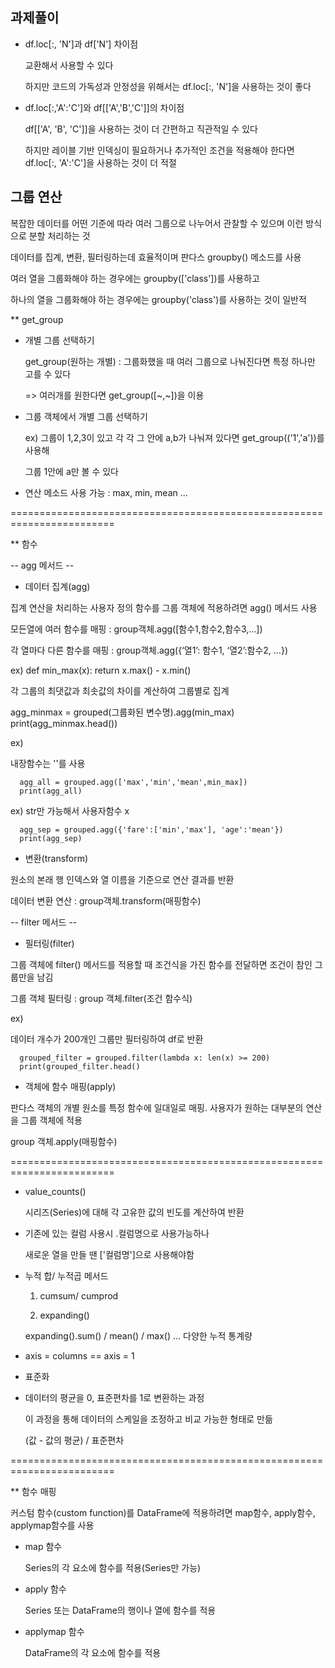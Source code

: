## 과제풀이

- df.loc[:, 'N']과 df['N'] 차이점
  
  교환해서 사용할 수 있다

  하지만 코드의 가독성과 안정성을 위해서는 df.loc[:, 'N']을 사용하는 것이 좋다

- df.loc[:,'A':'C']와 df[['A','B','C']]의 차이점
  
  df[['A', 'B', 'C']]을 사용하는 것이 더 간편하고 직관적일 수 있다

  하지만 레이블 기반 인덱싱이 필요하거나 추가적인 조건을 적용해야 한다면 df.loc[:, 'A':'C']을 사용하는 것이 더 적절


## 그룹 연산

복잡한 데이터를 어떤 기준에 따라 여러 그룹으로 나누어서 관찰할 수 있으며 이런 방식으로 분할 처리하는 것

데이터를 집계, 변환, 필터링하는데 효율적이며 판다스 groupby() 메소드를 사용

여러 열을 그룹화해야 하는 경우에는 groupby(['class'])를 사용하고

하나의 열을 그룹화해야 하는 경우에는 groupby('class')를 사용하는 것이 일반적

** get_group

- 개별 그룹 선택하기

  get_group(원하는 개별) : 그룹화했을 때 여러 그룹으로 나눠진다면 특정 하나만 고를 수 있다

    => 여러개를 원한다면 get_group([~,~])을 이용

- 그룹 객체에서 개별 그룹 선택하기

  ex) 그룹이 1,2,3이 있고 각 각 그 안에 a,b가 나눠져 있다면  get_group(('1','a'))를 사용해

  그룹 1안에 a만 볼 수 있다

- 연산 메소드 사용 가능 : max, min, mean ...


========================================================================

** 함수

-- agg 메서드 --

- 데이터 집계(agg)

집계 연산을 처리하는 사용자 정의 함수를 그룹 객체에 적용하려면 agg() 메서드 사용

모든열에 여러 함수를 매핑 : group객체.agg([함수1,함수2,함수3,…])

각 열마다 다른 함수를 매핑 : group객체.agg({‘열1’: 함수1, ‘열2’:함수2, …})

  ex) 
      def min_max(x): 
          return x.max() - x.min()

  각 그룹의 최댓값과 최솟값의 차이를 계산하여 그룹별로 집계
  
  agg_minmax = grouped(그룹화된 변수명).agg(min_max)
  print(agg_minmax.head())
    
  ex)

  내장함수는 ''를 사용
  
      agg_all = grouped.agg(['max','min','mean',min_max])
      print(agg_all)

  ex)
      str만 가능해서 사용자함수 x
      
      agg_sep = grouped.agg({'fare':['min','max'], 'age':'mean'})
      print(agg_sep)


- 변환(transform)

원소의 본래 행 인덱스와 열 이름을 기준으로 연산 결과를 반환

데이터 변환 연산 : group객체.transform(매핑함수)

-- filter 메서드 --

- 필터링(filter)

그룹 객체에 filter() 메서드를 적용할 때 조건식을 가진 함수를 전달하면 조건이 참인 그룹만을 남김

그룹 객체 필터링 : group 객체.filter(조건 함수식)


  ex)

  데이터 개수가 200개인 그룹만 필터링하여 df로 반환
  
      grouped_filter = grouped.filter(lambda x: len(x) >= 200)
      print(grouped_filter.head()

- 객체에 함수 매핑(apply)

판다스 객체의 개별 원소를 특정 함수에 일대일로 매핑. 사용자가 원하는 대부분의 연산을 그룹 객체에 적용

group 객체.apply(매핑함수)

========================================================================

- value_counts()

    시리즈(Series)에 대해 각 고유한 값의 빈도를 계산하여 반환


- 기존에 있는 컬럼 사용시 .컬럼명으로 사용가능하나

    새로운 열을 만들 땐 ['컬럼명']으로 사용해야함

- 누적 합/ 누적곱 메서드

  1. cumsum/ cumprod

  2. expanding()

  expanding().sum() / mean() / max() ... 다양한 누적 통계량

- axis = columns == axis = 1

- 표준화
- 
  데이터의 평균을 0, 표준편차를 1로 변환하는 과정
  
  이 과정을 통해 데이터의 스케일을 조정하고 비교 가능한 형태로 만듦

  (값 - 값의 평균) / 표준편차
  
========================================================================

** 함수 매핑

커스텀 함수(custom function)를 DataFrame에 적용하려면 map함수, apply함수, applymap함수를 사용

- map 함수

  Series의 각 요소에 함수를 적용(Series만 가능)

- apply 함수

  Series 또는 DataFrame의 행이나 열에 함수를 적용

- applymap 함수

  DataFrame의 각 요소에 함수를 적용

